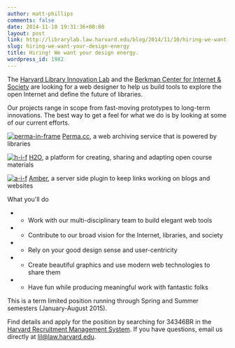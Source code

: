 ```yaml
---
author: matt-phillips
comments: false
date: 2014-11-10 19:31:36+00:00
layout: post
link: http://librarylab.law.harvard.edu/blog/2014/11/10/hiring-we-want-your-design-energy/
slug: hiring-we-want-your-design-energy
title: Hiring! We want your design energy.
wordpress_id: 1982
---
```




The [Harvard Library Innovation Lab](http://librarylab.law.harvard.edu/) and the [Berkman Center for Internet & Society](http://cyber.law.harvard.edu) are looking for a web designer to help us build tools to explore the open Internet and define the future of libraries.

Our projects range in scope from fast-moving prototypes to long-term innovations. The best way to get a feel for what we do is by looking at some of our current efforts.



[![perma-in-frame](http://librarylab.law.harvard.edu/blog/wp-content/uploads/2014/11/perma-in-frame.jpg)](http://perma.cc)
[Perma.cc](http://perma.cc), a web archiving service that is powered by libraries



[![h-i-f](http://librarylab.law.harvard.edu/blog/wp-content/uploads/2014/11/h-i-f1.jpg)](https://h2o.law.harvard.edu/)
[H2O](https://h2o.law.harvard.edu/), a platform for creating, sharing and adapting open course materials



[![a-i-f](http://librarylab.law.harvard.edu/blog/wp-content/uploads/2014/11/a-i-f.jpg)](http://amberlink.org/)
[Amber](http://amberlink.org), a server side plugin to keep links working on blogs and websites



What you'll do




  * - Work with our multi-disciplinary team to build elegant web tools


  * - Contribute to our broad vision for the Internet, libraries, and society


  * - Rely on your good design sense and user-centricity


  * - Create beautiful graphics and use modern web technologies to share them


  * - Have fun while producing meaningful work with fantastic folks


This is a term limited position running through Spring and Summer semesters (January-August 2015).

Find details and apply for the position by searching for 34346BR in the [Harvard Recruitment Management System](https://sjobs.brassring.com/TGWebHost/home.aspx?partnerid=25240&siteid=5341). If you have questions, email us directly at [lil@law.harvard.edu](mailto:lil@law.harvard.edu).


